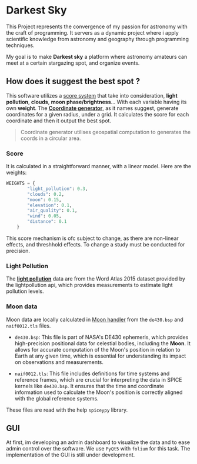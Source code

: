 # Darkest Sky

This Project represents the convergence of my passion for astronomy with the craft of programming. It servers as a dynamic project where i apply scientific knowledge from astronomy and geography through programming techniques.

My goal is to make **Darkest sky** a platform where astronomy amateurs can meet at a certain stargazing spot, and organize events.

## How does it suggest the best spot ?

This software utilizes a [score system](./src/Processing/ScoreCalculator.py) that take into consideration, **light pollution**, **clouds**, **moon phase/brightness**... With each variable having its own **weight**. The [**Coordinate generator**](./src/Processing/CoordinateGenerator.py), as it names suggest, generate coordinates for a given radius, under a grid. It calculates the score for each coordinate and then it output the best spot. 
 
> Coordinate generator utilises geospatial computation to generates the coords in a circular area.
### Score 
It is calculated in a straightforward manner, with a linear model. Here are the weights:

```python
WEIGHTS = {
        "light_pollution": 0.3,
        "clouds": 0.2,
        "moon": 0.15,
        "elevation": 0.1,
        "air_quality": 0.1,
        "wind": 0.05,
        "distance": 0.1
    }
```
This score mechanism is ofc subject to change, as there are non-linear effects, and threshhold effects. To change a study must be conducted for precision.


### Light Pollution
The [**light pollution**](./src/DataSource.py) data are from the Word Atlas 2015 dataset provided by the lightpollution api, which provides measurements to estimate light pollution levels.

### Moon data
Moon data are locally calculated in [Moon handler](./src/Processing/MoonHandler.py) from the `de430.bsp` and `naif0012.tls` files.
 - `de430.bsp`:  This file is part of NASA's DE430 ephemeris, which provides high-precision positional data for celestial bodies, including the **Moon**. It allows for accurate computation of the Moon's position in relation to Earth at any given time, which is essential for understanding its impact on observations and measurements.     

 - `naif0012.tls`: This file includes definitions for time systems and reference frames, which are crucial for interpreting the data in SPICE kernels like `de430.bsp`. It ensures that the time and coordinate information used to calculate the Moon's position is correctly aligned with the global reference systems.

These files are read with the help `spiceypy` library.

## GUI
At first, im developing an admin dashboard to visualize the data and to ease admin control over the software.
We use `PyQt5` with `folium` for this task. The implementation of the GUI is still under development.



